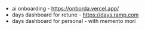 - ai onboarding - https://onborda.vercel.app/
- days dashboard for retune - https://days.ramp.com
- days dashboard for personal - with memento mori

